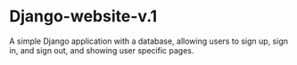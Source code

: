# Django-website-v.1

A simple Django application with a database, allowing users to sign up, sign in, and sign out, and showing user specific pages.
